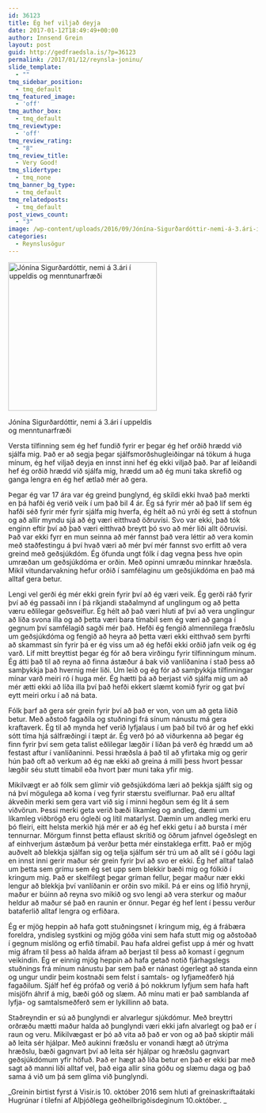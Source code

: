 ```yaml
---
id: 36123
title: Ég hef viljað deyja
date: 2017-01-12T18:49:49+00:00
author: Innsend Grein
layout: post
guid: http://gedfraedsla.is/?p=36123
permalink: /2017/01/12/reynsla-joninu/
slide_template:
  - ""
tmq_sidebar_position:
  - tmq_default
tmq_featured_image:
  - 'off'
tmq_author_box:
  - tmq_default
tmq_reviewtype:
  - 'off'
tmq_review_rating:
  - "8"
tmq_review_title:
  - Very Good!
tmq_slidertype:
  - tmq_none
tmq_banner_bg_type:
  - tmq_default
tmq_relatedposts:
  - tmq_default
post_views_count:
  - "3"
image: /wp-content/uploads/2016/09/Jónína-Sigurðardóttir-nemi-á-3.ári-í-uppeldis-og-menntunarfræði.jpg
categories:
  - Reynslusögur
---
```

<div id="attachment_36839" style="width: 310px" class="wp-caption alignleft">
  <img class="size-medium wp-image-36839" src="http://gedfraedsla.is/wp-content/uploads/2016/09/Jónína-Sigurðardóttir-nemi-á-3.ári-í-uppeldis-og-menntunarfræði-300x300.jpg" alt="Jónína Sigurðardóttir, nemi á 3.ári í uppeldis og menntunarfræði" width="300" height="300" srcset="http://gedfraedsla.is/wp-content/uploads/2016/09/Jónína-Sigurðardóttir-nemi-á-3.ári-í-uppeldis-og-menntunarfræði-300x300.jpg 300w, http://gedfraedsla.is/wp-content/uploads/2016/09/Jónína-Sigurðardóttir-nemi-á-3.ári-í-uppeldis-og-menntunarfræði-150x150.jpg 150w, http://gedfraedsla.is/wp-content/uploads/2016/09/Jónína-Sigurðardóttir-nemi-á-3.ári-í-uppeldis-og-menntunarfræði-768x768.jpg 768w, http://gedfraedsla.is/wp-content/uploads/2016/09/Jónína-Sigurðardóttir-nemi-á-3.ári-í-uppeldis-og-menntunarfræði.jpg 960w" sizes="(max-width: 300px) 100vw, 300px" />
  
  <p class="wp-caption-text">
    Jónína Sigurðardóttir, nemi á 3.ári í uppeldis og menntunarfræði
  </p>
</div>

Versta tilfinning sem ég hef fundið fyrir er þegar ég hef orðið hrædd við sjálfa mig. Það er að segja þegar sjálfsmorðshugleiðingar ná tökum á huga mínum, ég hef viljað deyja en innst inni hef ég ekki viljað það. Þar af leiðandi hef ég orðið hrædd við sjálfa mig, hrædd um að ég muni taka skrefið og ganga lengra en ég hef ætlað mér að gera.

Þegar ég var 17 ára var ég greind þunglynd, ég skildi ekki hvað það merkti en þá hafði ég verið veik í um það bil 4 ár. Ég sá fyrir mér að það líf sem ég hafði séð fyrir mér fyrir sjálfa mig hverfa, ég hélt að nú yrði ég sett á stofnun og að allir myndu sjá að ég væri eitthvað öðruvísi. Svo var ekki, það tók enginn eftir því að það væri eitthvað breytt þó svo að mér liði allt öðruvísi. Það var ekki fyrr en mun seinna að mér fannst það vera léttir að vera komin með staðfestingu á því hvað væri að mér því mér fannst svo erfitt að vera greind með geðsjúkdóm. Ég öfunda ungt fólk í dag vegna þess hve opin umræðan um geðsjúkdóma er orðin. Með opinni umræðu minnkar hræðsla. Mikil vitundarvakning hefur orðið í samfélaginu um geðsjúkdóma en það má alltaf gera betur.

Lengi vel gerði ég mér ekki grein fyrir því að ég væri veik. Ég gerði ráð fyrir því að ég passaði inn í þá ríkjandi staðalmynd af unglingum og að þetta væru eðlilegar geðsveiflur. Ég hélt að það væri hluti af því að vera unglingur að líða svona illa og að þetta væri bara tímabil sem ég væri að ganga í gegnum því samfélagið sagði mér það. Hefði ég fengið almennilega fræðslu um geðsjúkdóma og fengið að heyra að þetta væri ekki eitthvað sem þyrfti að skammast sín fyrir þá er ég viss um að ég hefði ekki orðið jafn veik og ég varð. Líf mitt breyttist þegar ég fór að bera virðingu fyrir tilfinningum mínum. Ég átti það til að reyna að finna ástæður á bak við vanlíðanina í stað þess að samþykkja það hvernig mér liði. Um leið og ég fór að samþykkja tilfinningar mínar varð meiri ró í huga mér. Ég hætti þá að berjast við sjálfa mig um að mér ætti ekki að líða illa því það hefði ekkert slæmt komið fyrir og gat því eytt meiri orku í að ná bata.

Fólk þarf að gera sér grein fyrir því að það er von, von um að geta liðið betur. Með aðstoð fagaðila og stuðningi frá sínum nánustu má gera kraftaverk. Ég til að mynda hef verið lyfjalaus í um það bil tvö ár og hef ekki sótt tíma hjá sálfræðingi í tæpt ár. Ég verð þó að viðurkenna að þegar ég finn fyrir því sem geta talist eðlilegar lægðir í líðan þá verð ég hrædd um að festast aftur í vanlíðaninni. Þessi hræðsla á það til að yfirtaka mig og gerir hún það oft að verkum að ég næ ekki að greina á milli þess hvort þessar lægðir séu stutt tímabil eða hvort þær muni taka yfir mig.

Mikilvægt er að fólk sem glímir við geðsjúkdóma læri að þekkja sjálft sig og ná því mögulega að koma í veg fyrir stærstu sveiflurnar. Það eru alltaf ákveðin merki sem gera vart við sig í minni hegðun sem ég lít á sem viðvörun. Þessi merki geta verið bæði líkamleg og andleg, dæmi um líkamleg viðbrögð eru ógleði og lítil matarlyst. Dæmin um andleg merki eru þó fleiri, eitt helsta merkið hjá mér er að ég hef ekki getu í að bursta í mér tennurnar. Mörgum finnst þetta eflaust skrítið og öðrum jafnvel ógeðslegt en af einhverjum ástæðum þá verður þetta mér einstaklega erfitt. Það er mjög auðvelt að blekkja sjálfan sig og telja sjálfum sér trú um að allt sé í góðu lagi en innst inni gerir maður sér grein fyrir því að svo er ekki. Ég hef alltaf talað um þetta sem grímu sem ég set upp sem blekkir bæði mig og fólkið í kringum mig. Það er skelfilegt þegar gríman fellur, þegar maður nær ekki lengur að blekkja því vanlíðanin er orðin svo mikil. Þá er eins og lífið hrynji, maður er búinn að reyna svo mikið og svo lengi að vera sterkur og maður heldur að maður sé það en raunin er önnur. Þegar ég hef lent í þessu verður bataferlið alltaf lengra og erfiðara.

Ég er mjög heppin að hafa gott stuðningsnet í kringum mig, ég á frábæra foreldra, yndisleg systkini og mjög góða vini sem hafa stutt mig og aðstoðað í gegnum mislöng og erfið tímabil. Þau hafa aldrei gefist upp á mér og hvatt mig áfram til þess að halda áfram að berjast til þess að komast í gegnum veikindin. Ég er einnig mjög heppin að hafa getað notið fjárhagslegs stuðnings frá mínum nánustu þar sem það er nánast ógerlegt að standa einn og ungur undir þeim kostnaði sem felst í samtals- og lyfjameðferð hjá fagaðilum. Sjálf hef ég prófað og verið á þó nokkrum lyfjum sem hafa haft misjöfn áhrif á mig, bæði góð og slæm. Að mínu mati er það samblanda af lyfja- og samtalsmeðferð sem er lykillinn að bata.

Staðreyndin er sú að þunglyndi er alvarlegur sjúkdómur. Með breyttri orðræðu mætti maður halda að þunglyndi væri ekki jafn alvarlegt og það er í raun og veru. Mikilvægast er þó að vita að það er von og að það skiptir máli að leita sér hjálpar. Með aukinni fræðslu er vonandi hægt að útrýma hræðslu, bæði gagnvart því að leita sér hjálpar og hræðslu gagnvart geðsjúkdómum yfir höfuð. Það er hægt að líða betur en það er ekki þar með sagt að manni líði alltaf vel, það eiga allir sína góðu og slæmu daga og það sama á við um þá sem glíma við þunglyndi.

_Greinin birtist fyrst á Visir.is 10. október 2016 sem hluti af greinaskriftaátaki Hugrúnar í tilefni af Alþjóðlega geðheilbrigðisdeginum 10.október. _